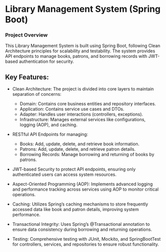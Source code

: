 # Library Management System (Spring Boot)

### Project Overview
This Library Management System is built using Spring Boot, following Clean Architecture principles for scalability and testability. 
The system provides API endpoints to manage books, patrons, and borrowing records with JWT-based authentication for security.

## Key Features:

- Clean Architecture: The project is divided into core layers to maintain separation of concerns:
    - Domain: Contains core business entities and repository interfaces.
    - Application: Contains service use cases and DTOs.
    - Adapter: Handles user interactions (controllers, exceptions).
    - Infrastructure: Manages external services like configurations, logging (AOP), and caching.
 
- RESTful API Endpoints for managing:
    - Books: Add, update, delete, and retrieve book information.
    - Patrons: Add, update, delete, and retrieve patron details.
    - Borrowing Records: Manage borrowing and returning of books by patrons.

- JWT-based Security to protect API endpoints, ensuring only authenticated users can access system resources.

- Aspect-Oriented Programming (AOP): Implements advanced logging and performance tracking across services using AOP to monitor critical operations.

- Caching: Utilizes Spring’s caching mechanisms to store frequently accessed data like book and patron details, improving system performance.

- Transactional Integrity: Uses Spring’s @Transactional annotation to ensure data consistency during borrowing and returning operations.

- Testing: Comprehensive testing with JUnit, Mockito, and SpringBootTest for controllers, services, and repositories to ensure robust functionality.
